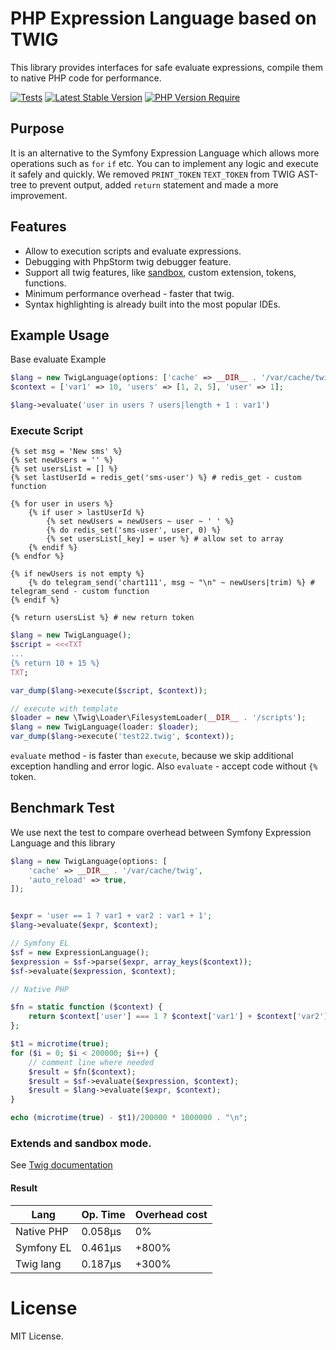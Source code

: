 PHP Expression Language based on TWIG
=====================================

This library provides interfaces for safe evaluate expressions, compile them to native PHP code for performance.

[![Tests](https://github.com/okvpn/expression-language/actions/workflows/tests.yml/badge.svg)](https://github.com/okvpn/expression-language/actions/workflows/tests.yml)
[![Latest Stable Version](https://poser.pugx.org/okvpn/expression-language/v)](https://packagist.org/packages/okvpn/expression-language)
[![PHP Version Require](https://poser.pugx.org/okvpn/expression-language/require/php)](https://packagist.org/packages/okvpn/expression-language)

## Purpose
It is an alternative to the Symfony Expression Language which allows more operations such as `for` `if` etc.
You can to implement any logic and execute it safely and quickly. We removed `PRINT_TOKEN` `TEXT_TOKEN` from 
TWIG AST-tree to prevent output, added `return` statement and made a more improvement. 

## Features

- Allow to execution scripts and evaluate expressions.
- Debugging with PhpStorm twig debugger feature.
- Support all twig features, like [sandbox](https://twig.symfony.com/doc/3.x/api.html#sandbox-extension), custom extension, tokens, functions.
- Minimum performance overhead - faster that twig. 
- Syntax highlighting is already built into the most popular IDEs.

## Example Usage

Base evaluate Example

```php
$lang = new TwigLanguage(options: ['cache' => __DIR__ . '/var/cache/twig']);
$context = ['var1' => 10, 'users' => [1, 2, 5], 'user' => 1];

$lang->evaluate('user in users ? users|length + 1 : var1')
```

### Execute Script

```twig
{% set msg = 'New sms' %}
{% set newUsers = '' %}
{% set usersList = [] %}
{% set lastUserId = redis_get('sms-user') %} # redis_get - custom function

{% for user in users %}
    {% if user > lastUserId %}
        {% set newUsers = newUsers ~ user ~ ' ' %}
        {% do redis_set('sms-user', user, 0) %}
        {% set usersList[_key] = user %} # allow set to array 
    {% endif %}
{% endfor %}

{% if newUsers is not empty %}
    {% do telegram_send('chart111', msg ~ "\n" ~ newUsers|trim) %} # telegram_send - custom function
{% endif %}

{% return usersList %} # new return token 
```

```php
$lang = new TwigLanguage();
$script = <<<TXT
...
{% return 10 + 15 %}
TXT;

var_dump($lang->execute($script, $context));

// execute with template 
$loader = new \Twig\Loader\FilesystemLoader(__DIR__ . '/scripts');
$lang = new TwigLanguage(loader: $loader);
var_dump($lang->execute('test22.twig', $context));
```

`evaluate` method - is faster than `execute`, because we skip additional exception handling and error logic. 
Also `evaluate` - accept code without `{%` token.


## Benchmark Test

We use next the test to compare overhead between Symfony Expression Language and this library

```php
$lang = new TwigLanguage(options: [
    'cache' => __DIR__ . '/var/cache/twig',
    'auto_reload' => true,
]);


$expr = 'user == 1 ? var1 + var2 : var1 + 1';
$lang->evaluate($expr, $context);

// Symfony EL 
$sf = new ExpressionLanguage();
$expression = $sf->parse($expr, array_keys($context));
$sf->evaluate($expression, $context);

// Native PHP

$fn = static function ($context) {
    return $context['user'] === 1 ? $context['var1'] + $context['var2'] : $context['var1'] + 1;
};

$t1 = microtime(true);
for ($i = 0; $i < 200000; $i++) {
    // comment line where needed
    $result = $fn($context);
    $result = $sf->evaluate($expression, $context);
    $result = $lang->evaluate($expr, $context);
}

echo (microtime(true) - $t1)/200000 * 1000000 . "\n";
```

### Extends and sandbox mode.

See [Twig documentation](https://twig.symfony.com/doc/3.x/api.html)

#### Result

| Lang       | Op. Time | Overhead cost |
|------------|----------|---------------|
| Native PHP | 0.058µs  | 0%            |
| Symfony EL | 0.461µs  | +800%         |
| Twig lang  | 0.187µs  | +300%         |

License
=======

MIT License.
